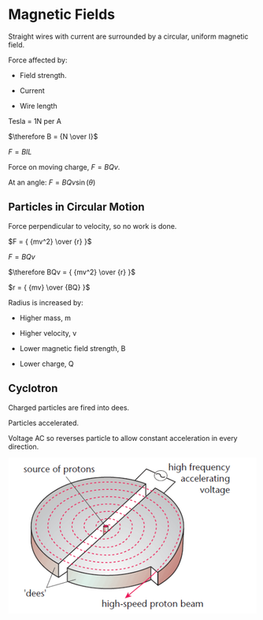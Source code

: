 # Magnetic Fields

Straight wires with current are surrounded by a circular, uniform magnetic field.

Force affected by:

- Field strength.

- Current

- Wire length

Tesla = 1N per A

$\therefore B = {N \over I}$


$F = BIL$

Force on moving charge, $F = BQv$.

At an angle: $F = BQv\sin(\theta)$


## Particles in Circular Motion

Force perpendicular to velocity, so no work is done.

$F = {
{mv^2}
\over
{r}
}$

$F = BQv$

$\therefore BQv = {
{mv^2}
\over
{r}
}$

$r = {
{mv}
\over
{BQ}
}$


Radius is increased by:

- Higher mass, m

- Higher velocity, v

- Lower magnetic field strength, B

- Lower charge, Q

## Cyclotron

Charged particles are fired into dees.

Particles accelerated.

Voltage AC so reverses particle to allow constant acceleration in every direction.

![](cyclotron.png)